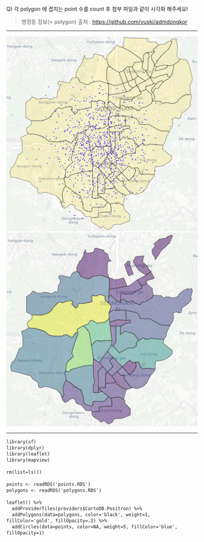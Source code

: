 Q) 각 polygon 에 겹치는 point 수를 count 후 첨부 파일과 같이 시각화 해주세요!
  
> 행정동 정보(= polygon) 출처 : https://github.com/vuski/admdongkor
  
---
  
![raw_result!](points_allocation_raw_result.PNG) 
![result!](points_allocation_result.PNG) 

---

```{r}
library(sf)
library(dplyr)
library(leaflet)
library(mapview)

rm(list=ls())

points <- readRDS('points.RDS')
polygons <- readRDS('polygons.RDS')

leaflet() %>%
  addProviderTiles(providers$CartoDB.Positron) %>%
  addPolygons(data=polygons, color='black', weight=1, fillColor='gold', fillOpacity=.2) %>%
  addCircles(data=points, color=NA, weight=5, fillColor='blue', fillOpacity=1)
```